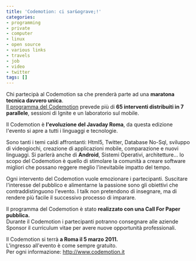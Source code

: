 ```yaml
---
title: 'Codemotion: ci sar&ograve;!'
categories:
- programming
- private
- computer
- linux
- open source
- various links
- travels
- job
- video
- twitter
tags: []
---
```

Chi partecipà al Codemotion sa che prenderà parte ad una **maratona tecnica
davvero unica**.  
[Il programma del Codemotion](http://www.codemotion.it/programma-talks)
prevede più di **65 interventi distribuiti in 7 parallele**, sessioni di
Ignite e un laboratorio sul mobile.

Il Codemotion è **l'evoluzione del Javaday Roma**, da questa edizione l'evento
si apre a tutti i linguaggi e tecnologie.

Sono tanti i temi caldi affrontanti: Html5, Twitter, Database No-Sql, sviluppo
di videogiochi, creazione di applicazioni mobile, comparazione e nuovi
linguaggi. Si parlerà anche di **Android**, Sistemi Operativi, architetture...
lo scopo del Codemotion è quello di stimolare la comunità a creare software
migliori che possano reggere meglio l'inevitabile impatto del tempo.

Ogni intervento del Codemotion vuole emozionare i partecipanti. Suscitare
l'interesse del pubblico e alimentarne la passione sono gli obiettivi che
contraddistinguono l'evento. I talk non pretendono di insegnare, ma di rendere
più facile il successivo processo di imparare.

Il programma del Codemotion è stato **realizzato con una Call For Paper
pubblica.**  
Durante il Codemotion i partecipanti potranno consegnare alle aziende Sponsor
il curriculum vitae per avere nuove opportunità professionali.

Il Codemotion si terrà **a Roma il 5 marzo 2011.**  
L'ingresso all'evento è come sempre gratuito.  
Per ogni informazione: <http://www.codemotion.it>

